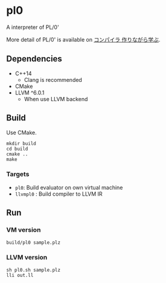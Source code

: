 # pl0
A interpreter of PL/0'

More detail of PL/0' is available on [コンパイラ 作りながら学ぶ](https://www.ohmsha.co.jp/book/9784274221163/).


## Dependencies

- C++14
  - Clang is recommended
- CMake
- LLVM ^6.0.1
  - When use LLVM backend


## Build

Use CMake.

```
mkdir build
cd build
cmake ..
make
```

### Targets

- `pl0`: Build evaluator on own virtual machine
- `llvmpl0` : Build compiler to LLVM IR


## Run

### VM version

```
build/pl0 sample.plz
```

### LLVM version

```
sh pl0.sh sample.plz
lli out.ll
```
